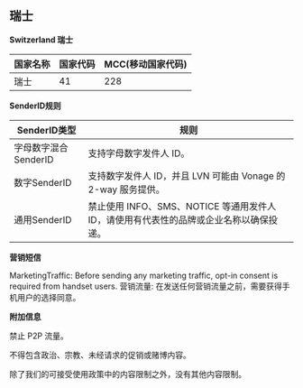 ## 瑞士

__Switzerland  瑞士__

| 国家名称 | 国家代码 | MCC(移动国家代码) |
|------|------|-------------|
| 瑞士   | 41   | 228         |

__SenderID规则__

| SenderID类型     | 规则                                                   |
|----------------|------------------------------------------------------|
| 字母数字混合SenderID | 支持字母数字发件人 ID。                                        |
| 数字SenderID     | 支持数字发件人 ID，并且 LVN 可能由 Vonage 的 2-way 服务提供。           |
| 通用SenderID     | 禁止使用 INFO、SMS、NOTICE 等通用发件人 ID，请使用有代表性的品牌或企业名称以确保投递。 |


__营销短信__

MarketingTraffic: Before sending any marketing traffic, opt-in consent is required from handset users.
营销流量: 在发送任何营销流量之前，需要获得手机用户的选择同意。

__附加信息__

禁止 P2P 流量。

不得包含政治、宗教、未经请求的促销或赌博内容。

除了我们的可接受使用政策中的内容限制之外，没有其他内容限制。

